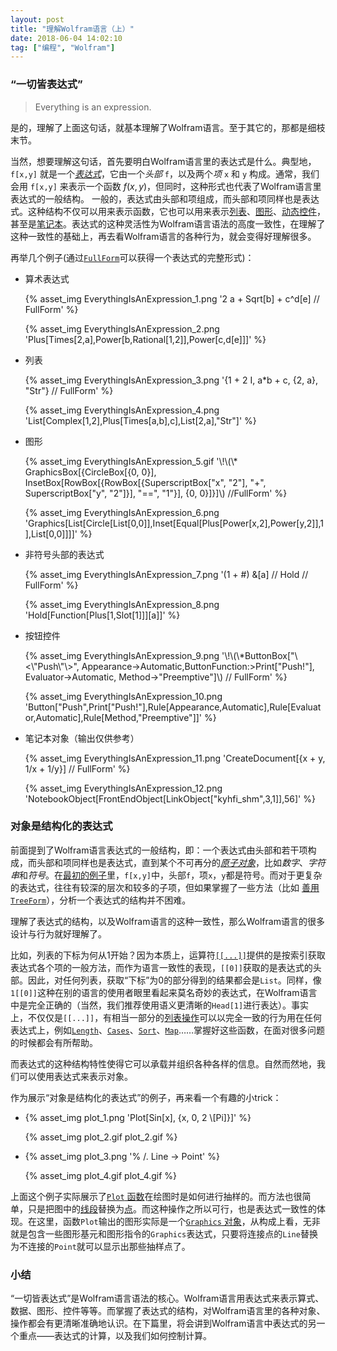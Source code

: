 ```yaml
---
layout: post
title: "理解Wolfram语言（上）"
date: 2018-06-04 14:02:10
tag: ["编程", "Wolfram"]
---
```


### “一切皆表达式”

> Everything is an expression.

是的，理解了上面这句话，就基本理解了Wolfram语言。至于其它的，那都是细枝末节。

<!--more-->

当然，想要理解这句话，首先要明白Wolfram语言里的表达式是什么。<span id="demo_0">典型地</span>，`f[x,y]` 就是一个[*表达式*](http://reference.wolfram.com/language/tutorial/UnderstandWolframLang/EverythingIsAnExpression_html)，它由一个*头部* `f`，以及两个*项* `x` 和 `y` 构成。通常，我们会用 `f[x,y]` 来表示一个函数 $f(x,y)$，但同时，这种形式也代表了Wolfram语言里表达式的一般结构。
一般的，表达式由头部和项组成，而头部和项同样也是表达式。这种结构不仅可以用来表示函数，它也可以用来表示[列表](http://reference.wolfram.com/language/ref/List.html)、[图形](http://reference.wolfram.com/language/ref/Graphics.html)、[动态控件](http://reference.wolfram.com/language/tutorial/IntroductionToControlObjects.html)，甚至是[笔记本](http://reference.wolfram.com/language/tutorial/NotebooksAsWolframLanguageExpressions.html)。表达式的这种灵活性为Wolfram语言语法的高度一致性，在理解了这种一致性的基础上，再去看Wolfram语言的各种行为，就会变得好理解很多。

再举几个例子(通过[`FullForm`](http://reference.wolfram.com/language/ref/FullForm.html)可以获得一个表达式的完整形式)：

<ul>
<li>
<p id="demo_op">
 算术表达式
</p>
<p>
 {% asset_img EverythingIsAnExpression_1.png  '2 a + Sqrt[b] + c^d[e] // FullForm' %}
</p>
<p>
 {% asset_img EverythingIsAnExpression_2.png 'Plus[Times[2,a],Power[b,Rational[1,2]],Power[c,d[e]]]' %}
</p>
</li>
<li>
<p id="demo_list">
 列表
</p>
<p>
 {% asset_img EverythingIsAnExpression_3.png '{1 + 2 I, a*b + c, {2, a}, "Str"} // FullForm' %}
</p>
<p>
 {% asset_img EverythingIsAnExpression_4.png 'List[Complex[1,2],Plus[Times[a,b],c],List[2,a],"Str"]' %}
</p>
</li>
<li>
<p id="demo_graphic">
 图形
</p>
<p>
 {% asset_img EverythingIsAnExpression_5.gif '\!\(\* GraphicsBox[{CircleBox[{0, 0}], InsetBox[RowBox[{RowBox[{SuperscriptBox["x", "2"], "+", SuperscriptBox["y", "2"]}], "==", "1"}], {0, 0}]}]\) //FullForm' %}
</p>
<p>
 {% asset_img EverythingIsAnExpression_6.png 'Graphics[List[Circle[List[0,0]],Inset[Equal[Plus[Power[x,2],Power[y,2]],1],List[0,0]]]]' %}
</p>
</li>
<li>
<p id="demo_func">
 非符号头部的表达式
</p>
<p>
 {% asset_img EverythingIsAnExpression_7.png '(1 + #) &[a] // Hold // FullForm' %}
</p>
<p>
 {% asset_img EverythingIsAnExpression_8.png 'Hold[Function[Plus[1,Slot[1]]][a]]' %}
</p>
</li>
<li>
<p id="demo_button">
 按钮控件
</p>
<p>
 {% asset_img EverythingIsAnExpression_9.png '\!\(\*ButtonBox["\<\"Push\"\>", Appearance->Automatic,ButtonFunction:>Print["Push!"], Evaluator->Automatic, Method->"Preemptive"]\) // FullForm' %}
</p>
<p>
 {% asset_img EverythingIsAnExpression_10.png 'Button["Push",Print["Push!"],Rule[Appearance,Automatic],Rule[Evaluator,Automatic],Rule[Method,"Preemptive"]]' %}
</p>
</li>
<li>
<p id="demo_notebook">
 笔记本对象（输出仅供参考）
</p>
<p>
 {% asset_img EverythingIsAnExpression_11.png 'CreateDocument[{x + y, 1/x + 1/y}] // FullForm' %}
</p>
<p>
 {% asset_img EverythingIsAnExpression_12.png 'NotebookObject[FrontEndObject[LinkObject["kyhfi_shm",3,1]],56]' %}
</p>
</li>
</ul>

### 对象是结构化的表达式

前面提到了Wolfram语言表达式的一般结构，即：一个表达式由头部和若干项构成，而头部和项同样也是表达式，直到某个不可再分的[*原子对象*](http://reference.wolfram.com/language/tutorial/BasicObjects.html#15871)，比如*数字*、*字符串*和*符号*。在<a href="#demo_0">最初的例子</a>里，`f[x,y]`中，头部`f`，项`x`，`y`都是符号。而对于更复杂的表达式，往往有较深的层次和较多的子项，但如果掌握了一些方法（比如 [善用 `TreeForm`](http://reference.wolfram.com/language/tutorial/ExpressionsAsTrees.html)），分析一个表达式的结构并不困难。

理解了表达式的结构，以及Wolfram语言的这种一致性，那么Wolfram语言的很多设计与行为就好理解了。

比如，列表的下标为何从1开始？因为本质上，运算符[`[[...]]`](http://reference.wolfram.com/language/ref/Part.html)提供的是按索引获取表达式各个项的一般方法，而作为语言一致性的表现，`[[0]]`获取的是表达式的头部。因此，对任何列表，获取“下标”为0的部分得到的结果都会是`List`。同样，像`1[[0]]`这种在别的语言的使用者眼里看起来莫名奇妙的表达式，在Wolfram语言中是完全正确的（当然，我们推荐使用语义更清晰的`Head[1]`进行表达）。事实上，不仅仅是`[[...]]`，有相当一部分的[列表操作](http://reference.wolfram.com/language/guide/ListManipulation.html)可以以完全一致的行为用在任何表达式上，例如[`Length`](http://reference.wolfram.com/language/ref/Length.html)、[`Cases`](http://reference.wolfram.com/language/ref/Cases.html)、[`Sort`](http://reference.wolfram.com/language/ref/Sort.html)、[`Map`](http://reference.wolfram.com/language/ref/Map.html)……掌握好这些函数，在面对很多问题的时候都会有所帮助。

而表达式的这种结构特性使得它可以承载并组织各种各样的信息。自然而然地，我们可以使用表达式来表示对象。

<p id="demo_plot_trick">
作为展示“对象是结构化的表达式”的例子，再来看一个有趣的小trick：
</p>
<ul>
<li>
<p>
 {% asset_img plot_1.png 'Plot[Sin[x], {x, 0, 2 \[Pi]}]' %}
</p>
<p>
 {% asset_img plot_2.gif plot_2.gif %}
</p>
</li>
<li>
<p>
 {% asset_img plot_3.png '% /. Line -> Point' %}
</p>
<p>
 {% asset_img plot_4.gif plot_4.gif %}
</p>
</li>
</ul>

上面这个例子实际展示了[`Plot` 函数](http://reference.wolfram.com/language/ref/Plot.html)在绘图时是如何进行抽样的。而方法也很简单，只是把图中的[线段](http://reference.wolfram.com/language/ref/Line.html)替换为[点](http://reference.wolfram.com/language/ref/Point.html)。而这种操作之所以可行，也是表达式一致性的体现。在这里，函数`Plot`输出的图形实际是一个[`Graphics` 对象](http://reference.wolfram.com/language/ref/Graphics.html)，从构成上看，无非就是包含一些图形基元和图形指令的`Graphics`表达式，只要将连接点的`Line`替换为不连接的`Point`就可以显示出那些抽样点了。

### 小结

“一切皆表达式”是Wolfram语言语法的核心。Wolfram语言用表达式来表示算式、数据、图形、控件等等。而掌握了表达式的结构，对Wolfram语言里的各种对象、操作都会有更清晰准确地认识。在下篇里，将会讲到Wolfram语言中表达式的另一个重点——表达式的计算，以及我们如何控制计算。
